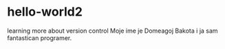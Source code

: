 # hello-world2
learning more about version control
Moje ime je Domeagoj Bakota i ja sam fantastican programer.
